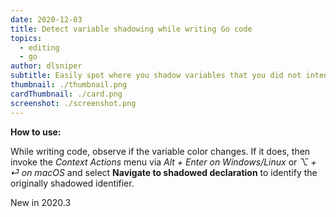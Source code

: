 ```yaml
---
date: 2020-12-03
title: Detect variable shadowing while writing Go code
topics:
  - editing
  - go
author: dlsniper
subtitle: Easily spot where you shadow variables that you did not intend to
thumbnail: ./thumbnail.png
cardThumbnail: ./card.png
screenshot: ./screenshot.png
---
```

**How to use:**

While writing code, observe if the variable color changes. If it does, then invoke the *Context Actions* menu via *Alt + Enter on Windows/Linux* or *⌥ + ⏎ on macOS* and select **Navigate to shadowed declaration** to identify the originally shadowed identifier.

<span class="tag is-rounded">New in 2020.3</span>
